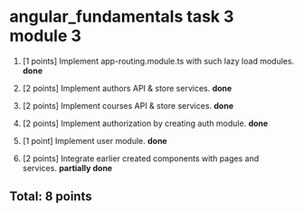 # angular_fundamentals task 3 module 3
1.  [1 points] Implement app-routing.module.ts with such lazy load modules.  **done**


2. [2 points] Implement authors API & store services. **done**
  
3.  [2 points] Implement courses API & store services. **done**

4. [2 points] Implement authorization by creating auth module. **done**

5.  [1 point] Implement user module. **done**

6.  [2 points] Integrate earlier created components with pages and services. **partially done**

## Total: 8 points
